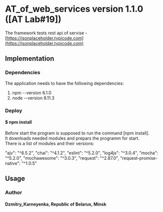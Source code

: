 # AT_of_web_services version 1.1.0 ([AT Lab#19])

The framework tests rest api of servise - [https://jsonplaceholder.typicode.com](https://jsonplaceholder.typicode.com) <br>

## Implementation

### Dependencies

The application needs to have the following dependencies:
1. npm --version 6.1.0
2. node --version 8.11.3

### Deploy

#### $ npm install

Before start the program is supposed to run the command [npm install].<br> 
It downloads needed modules and prepars the programm for start.<br>
There is a list of modules and their versions:

"ajv": "^6.5.2",
    "chai": "^4.1.2",
    "eslint": "^5.2.0",
    "log4js": "^3.0.4",
    "mocha": "^5.2.0",
    "mochawesome": "^3.0.3",
    "request": "^2.87.0",
"request-promise-native": "^1.0.5"

## Usage




### Author
#### Dzmitry_Karneyenka, Republic of Belarus, Minsk
